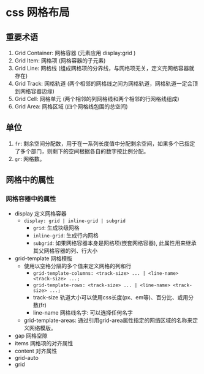 # css 网格布局

## 重要术语
1. Grid Container: 网格容器 (元素应用 display:grid )
2. Grid Item: 网格项 (网格容器的子元素)
3. Grid Line: 网格线 (组成网格项的分界线，与网格项无关，定义完网格容器就存在)
4. Grid Track: 网格轨道 (两个相邻的网格线之间为网格轨道，网格轨道一定会顶到网格容器边缘)
5. Grid Cell: 网格单元 (两个相邻的列网格线和两个相邻的行网格线组成)
6. Grid Area: 网格区域 (四个网格线包围的总空间)

## 单位
1. `fr`: 剩余空间分配数，用于在一系列长度值中分配剩余空间，如果多个已指定了多个部门，则剩下的空间根据各自的数字按比例分配。
2. `gr`: 网格数。

## 网格中的属性
### 网格容器中的属性
* display 定义网格容器
  * `display: grid | inline-grid | subgrid`
    * `grid`: 生成块级网格
    * `inline-grid`: 生成行内网格
    * `subgrid`: 如果网格容器本身是网格项(嵌套网格容器), 此属性用来继承其父网格容器的列、行大小
* grid-template 网格模版
  * 使用以空格分隔的多个值来定义网格的列和行
    * `grid-template-columns: <track-size> ... | <line-name> <track-size> ...;` 
    * `grid-template-rows: <track-size> ... | <line-name> <track-size> ...;` 
    * track-size 轨道大小可以使用css长度(px、em等)、百分比、或用分数(fr)
    * line-name 网格线名字: 可以选择任何名字
  * grid-template-areas: 通过引用grid-area属性指定的网络区域的名称来定义网络模版。
* gap 网格空隙
* items 网格项的对齐属性
* content 对齐属性
* grid-auto
* grid
